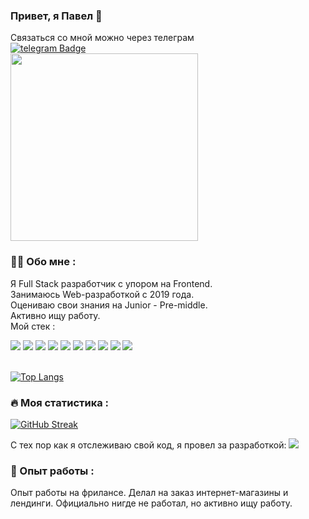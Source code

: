 ### Привет, я Павел 👋
<div>
  Связаться со мной можно через телеграм
  <br/>
  <a href="https://t.me/agushaswag"><img src="https://img.shields.io/badge/telegram-blue?logo=telegram&logoColor=white&style=for-the-badge" alt="telegram Badge"/></a>
</div>

<div>
  <img width="300px" height="auto" src="https://media0.giphy.com/media/v1.Y2lkPTc5MGI3NjExem0yNWduZmxvaTJpMGRlMHh4M204dWZlYXBnOWJkNndwcXlrcHphaiZlcD12MV9pbnRlcm5hbF9naWZfYnlfaWQmY3Q9Zw/vzO0Vc8b2VBLi/giphy.gif" width="600" height="300"/>
</div>

### :man_technologist: Обо мне :
Я Full Stack разработчик с упором на Frontend. <br/>
Занимаюсь Web-разработкой с 2019 года. <br/>
Оцениваю свои знания на Junior - Pre-middle. <br/>
Активно ищу работу. <br/>
Мой стек :
<div>
 <img src="https://img.shields.io/badge/Typescript-blue?logo=typescript&logoColor=white&style=for-the-badge"/>
 <img src="https://img.shields.io/badge/React-dodgerblue?logo=react&logoColor=white&style=for-the-badge"/>
 <img src="https://img.shields.io/badge/Redux-purple?logo=Redux&logoColor=white&style=for-the-badge"/>
 <img src="https://img.shields.io/badge/NextJS-black?style=for-the-badge"/>
 <img src="https://img.shields.io/badge/scss-hotpink?logo=sass&logoColor=white&style=for-the-badge"/>
 <img src="https://img.shields.io/badge/expressJS-yellow?logo=express&logoColor=white&style=for-the-badge"/>
 <img src="https://img.shields.io/badge/nestjs-red?logo=nestjs&logoColor=white&style=for-the-badge"/>
 <img src="https://img.shields.io/badge/mongoose-darkred?logo=mongoose&logoColor=white&style=for-the-badge"/>
 <img src="https://img.shields.io/badge/materialui-blue?logo=mui&logoColor=white&style=for-the-badge"/>
 <img src="https://img.shields.io/badge/styledcomponents-hotpink?logo=styledcomponents&logoColor=white&style=for-the-badge"/>
</div>

 <br/>
 
[![Top Langs](https://github-readme-stats.vercel.app/api/top-langs/?username=ElderlyRacoon1337)](https://github.com/anuraghazra/github-readme-stats)
 
 ### :fire: Моя статистика :
 
[![GitHub Streak](http://github-readme-streak-stats.herokuapp.com?user=ElderlyRacoon1337&theme=dark&background=000000)](https://git.io/streak-stats)

С тех пор как я отслеживаю свой код, я провел за разработкой: <img src="https://wakatime.com/badge/user/68cd59ba-ee8e-4140-bc60-358854178130.svg"/>

### :office: Опыт работы :
Опыт работы на фрилансе. Делал на заказ интернет-магазины и лендинги.
Официально нигде не работал, но активно ищу работу.
